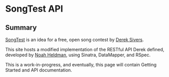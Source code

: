 # SongTest API

## Summary

[SongTest](http://50pop.com/songtest) is an idea for a free, open song contest by [Derek Sivers](http://sivers.org).

This site hosts a modified implementation of the RESTful API Derek defined, developed by [Noah Heldman](mailto:noah.heldman@gmail.com), using Sinatra, DataMapper, and RSpec.

This is a work-in-progress, and eventually, this page will contain Getting Started and API documentation.